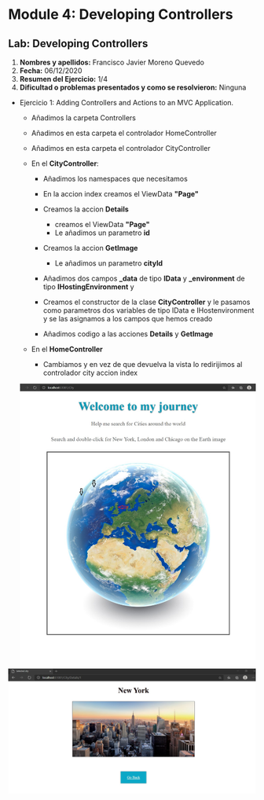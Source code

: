 # Module 4: Developing Controllers

## Lab: Developing Controllers

1. **Nombres y apellidos:** Francisco Javier Moreno Quevedo
2. **Fecha:** 06/12/2020
3. **Resumen del Ejercicio:**  1/4
4. **Dificultad o problemas presentados y como se resolvieron:** Ninguna



- Ejercicio 1: Adding Controllers and Actions to an MVC Application.

  - Añadimos la carpeta Controllers
  
  - Añadimos en esta carpeta el controlador HomeController
  
  - Añadimos en esta carpeta el controlador CityController
  
  - En el **CityController**:
  
    - Añadimos los namespaces que necesitamos
  
    - En la accion index creamos el ViewData **"Page"**
  
    - Creamos la accion **Details**
  
      - creamos el ViewData **"Page"**
      - Le añadimos un parametro **id**
  
    - Creamos la accion **GetImage**
  
      - Le añadimos un parametro **cityId**
  
    - Añadimos dos campos **_data** de tipo **IData** y **_environment** de tipo **IHostingEnvironment** y 
  
    - Creamos el constructor de la clase **CityController** y le pasamos como parametros dos variables de tipo IData e IHostenvironment y se las asignamos a los campos que hemos creado
  
    - Añadimos codigo a las acciones **Details** y **GetImage**
  
      
  
  - En el **HomeController**
  
    - Cambiamos y en vez de que devuelva la vista lo redirijimos al controlador city accion index
  
    
  
  ![](./img/Captura1.jpg)

![](./img/Captura2.jpg)